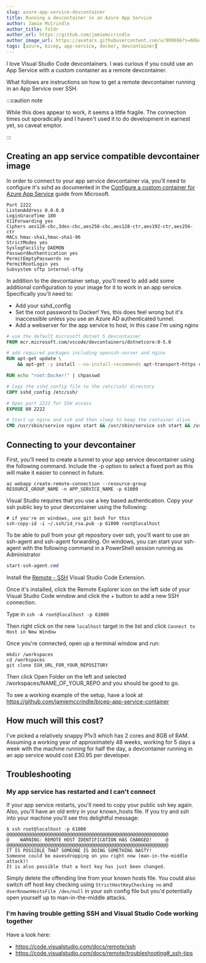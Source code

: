 ```yaml
---
slug: azure-app-service-devcontainer
title: Running a devcontainer in an Azure App Service
author: Jamie McCrindle
author_title: foldr
author_url: https://github.com/jamiemccrindle
author_image_url: https://avatars.githubusercontent.com/u/909696?s=60&v=4
tags: [azure, bicep, app-service, docker, devcontainer]
---
```


I love Visual Studio Code devcontainers. I was curious if you could use an App Service with a custom container as a remote devcontainer.

What follows are instructions on how to get a remote devcontainer running in an App Service over SSH.

:::caution note

While this does appear to work, it seems a little fragile. The connection times out sporadically and I haven't used it to do development in earnest yet, so caveat emptor.

:::


## Creating an app service compatible devcontainer image

In order to connect to your app service devcontainer via, you'll need to configure it's sshd as documented in the [Configure a custom container for Azure App Service](https://docs.microsoft.com/en-us/azure/app-service/configure-custom-container?pivots=container-linux#detect-https-session) guide from Microsoft.

```sshd_config
Port 2222
ListenAddress 0.0.0.0
LoginGraceTime 180
X11Forwarding yes
Ciphers aes128-cbc,3des-cbc,aes256-cbc,aes128-ctr,aes192-ctr,aes256-ctr
MACs hmac-sha1,hmac-sha1-96
StrictModes yes
SyslogFacility DAEMON
PasswordAuthentication yes
PermitEmptyPasswords no
PermitRootLogin yes
Subsystem sftp internal-sftp
```

In addition to the devcontainer setup, you'll need to add add some additional configuration to your image for it to work in an app service. Specifically you'll need to:

* Add your sshd_config
* Set the root password to Docker! Yes, this does feel wrong but it's inaccessible unless you use an Azure AD authenticated tunnel.
* Add a webserver for the app service to host, in this case I'm using nginx

```dockerfile
# use the default microsoft dotnet 5 devcontainer
FROM mcr.microsoft.com/vscode/devcontainers/dotnetcore:0-5.0

# add required packages including openssh-server and nginx
RUN apt-get update \
    && apt-get -y install --no-install-recommends apt-transport-https curl ca-certificates lsb-release gnupg2 openssh-server nginx

RUN echo "root:Docker!" | chpasswd

# Copy the sshd_config file to the /etc/ssh/ directory
COPY sshd_config /etc/ssh/

# Open port 2222 for SSH access
EXPOSE 80 2222

# Start up nginx and ssh and then sleep to keep the container alive
CMD /usr/sbin/service nginx start && /usr/sbin/service ssh start && /usr/bin/sleep infinity
```

## Connecting to your devcontainer

First, you'll need to create a tunnel to your app service devcontainer using the following command. Include the -p option to select a fixed port as this will make it easier to connect in future.

```shell
az webapp create-remote-connection --resource-group RESOURCE_GROUP_NAME -n APP_SERVICE_NAME -p 61000
```

Visual Studio requires that you use a key based authentication. Copy your ssh public key to your devcontainer using the following:

```shell
# if you're on windows, use git bash for this
ssh-copy-id -i ~/.ssh/id_rsa.pub -p 61000 root@localhost
```

To be able to pull from your git repository over ssh, you'll want to use an ssh-agent and ssh-agent forwarding. On windows, you can start your ssh-agent with the following command in a PowerShell session running as Administrator

```PowerShell
start-ssh-agent.cmd
```

Install the [Remote - SSH](https://marketplace.visualstudio.com/items?itemName=ms-vscode-remote.remote-ssh) Visual Studio Code Extension.

Once it's installed, click the Remote Explorer icon on the left side of your Visual Studio Code window and click the + button to add a new SSH connection.

Type in `ssh -A root@localhost -p 61000`

Then right click on the new `localhost` target in the list and click `Connect to Host in New Window`

Once you're connected, open up a terminal window and run:

```shell
mkdir /workspaces
cd /workspaces
git clone SSH_URL_FOR_YOUR_REPOSITORY
```

Then click Open Folder on the left and selected /workspaces/NAME_OF_YOUR_REPO and you should be good to go.

To see a working example of the setup, have a look at https://github.com/jamiemccrindle/bicep-app-service-container

## How much will this cost?

I've picked a relatively snappy P1v3 which has 2 cores and 8GB of RAM. Assuming a working year of approximately 48 weeks, working for 5 days a week with the machine running for half the day, a devcontainer running in an app service would cost £30.95 per developer.

## Troubleshooting

### My app service has restarted and I can't connect

If your app service restarts, you'll need to copy your public ssh key again. Also, you'll have an old entry in your known_hosts file. If you try and ssh into your machine you'll see this delightful message:

```shell
$ ssh root@localhost -p 61000
@@@@@@@@@@@@@@@@@@@@@@@@@@@@@@@@@@@@@@@@@@@@@@@@@@@@@@@@@@@
@    WARNING: REMOTE HOST IDENTIFICATION HAS CHANGED!     @
@@@@@@@@@@@@@@@@@@@@@@@@@@@@@@@@@@@@@@@@@@@@@@@@@@@@@@@@@@@
IT IS POSSIBLE THAT SOMEONE IS DOING SOMETHING NASTY!
Someone could be eavesdropping on you right now (man-in-the-middle attack)!
It is also possible that a host key has just been changed.
```

Simply delete the offending line from your known hosts file. You could also switch off host key checking using `StrictHostKeyChecking no` and `UserKnownHostsFile /dev/null` in your ssh config file but you'd potentially open yourself up to man-in-the-middle attacks.

### I'm having trouble getting SSH and Visual Studio Code working together

Have a look here:

* https://code.visualstudio.com/docs/remote/ssh
* https://code.visualstudio.com/docs/remote/troubleshooting#_ssh-tips
